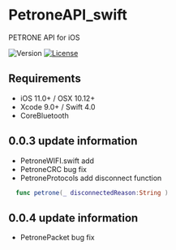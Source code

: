 # PetroneAPI_swift
PETRONE API for iOS

![Version](https://img.shields.io/badge/version-0.0.3-green.svg)
[![License](https://img.shields.io/badge/license-MIT-blue.svg)](http://opensource.org/licenses/MIT)

## Requirements
- iOS 11.0+ / OSX 10.12+
- Xcode 9.0+ / Swift 4.0
- CoreBluetooth

## 0.0.3 update information
- PetroneWIFI.swift add
- PetroneCRC bug fix
- PetroneProtocols add disconnect function
```swift
  func petrone(_ disconnectedReason:String )
```

## 0.0.4 update information
- PetronePacket bug fix